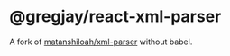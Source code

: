 # @gregjay/react-xml-parser

A fork of [matanshiloah/xml-parser](https://github.com/matanshiloah/xml-parser) without babel.
